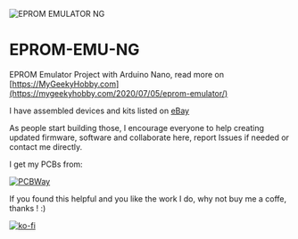 ![EPROM EMULATOR NG](https://github.com/Kris-Sekula/EPROM-EMU-NG/blob/master/Pictures/hw_2.1_M.jpg)
# EPROM-EMU-NG
EPROM Emulator Project with Arduino Nano, read more on [https://MyGeekyHobby.com](https://mygeekyhobby.com/2020/07/05/eprom-emulator/)

I have assembled devices and kits listed on [eBay](https://www.ebay.com/sch/avr4sale/)

As people start building those, I encourage everyone to help creating updated firmware, software and collaborate here, report Issues if needed or contact me directly.

I get my PCBs from:

[![PCBWay](https://www.pcbway.com/project/img/images/frompcbway.png)](https://www.pcbway.com/project/shareproject/EPROM_Emulator_based_on_Arduino_.html)



If you found this helpful and you like the work I do, why not buy me a coffe, thanks ! :)

[![ko-fi](https://www.ko-fi.com/img/githubbutton_sm.svg)](https://ko-fi.com/R6R52KGCD)
